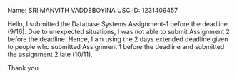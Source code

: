 Name: SRI MANVITH VADDEBOYINA
USC ID: 1231409457

Hello,
I submitted the Database Systems Assignment-1 before the deadline (9/16). Due to unexpected situations, I was not able to submit Assignment 2 before the deadline. Hence, I am using the 2 days extended deadline given to people who submitted Assignment 1 before the deadline and submitted the assignment 2 late (10/11).

Thank you